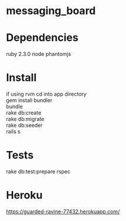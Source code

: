 # messaging_board

# Dependencies
  ruby 2.3.0
  node
  phantomjs
# Install
  if using rvm cd into app directory <br />
  gem install bundler<br />
  bundle<br />
  rake db:create<br />
  rake db:migrate<br />
  rake db:seeder<br />
  rails s<br />

# Tests
  rake db:test:prepare
  rspec

# Heroku
  https://guarded-ravine-77432.herokuapp.com/